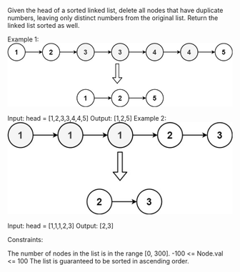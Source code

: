 Given the head of a sorted linked list, delete all nodes that have duplicate numbers, leaving only distinct numbers from the original list. Return the linked list sorted as well.

Example 1:
![e1](./d1.png)

Input: head = [1,2,3,3,4,4,5]
Output: [1,2,5]
Example 2:
![e2](./d2.png)

Input: head = [1,1,1,2,3]
Output: [2,3]

Constraints:

The number of nodes in the list is in the range [0, 300].
-100 <= Node.val <= 100
The list is guaranteed to be sorted in ascending order.
